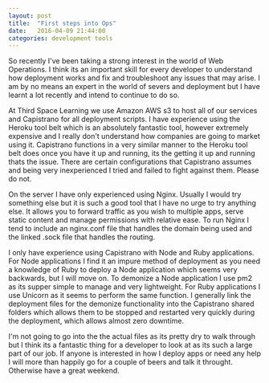 ```yaml
---
layout: post
title:  "First steps into Ops"
date:   2016-04-09 21:44:00
categories: development tools
---
```

So recently I've been taking a strong interest in the world of Web Operations.  I think its an important skill for every developer to understand how deployment works and fix and troubleshoot any issues that may arise.  I am by no means an expert in the world of severs and deployment but I have learnt a lot recently and intend to continue to do so.

At Third Space Learning we use Amazon AWS s3 to host all of our services and Capistrano for all deployment scripts.  I have experience using the Heroku tool belt which is an absolutely fantastic tool, however extremely expensive and I really don't understand how companies are going to market using it.  Capistrano functions in a very similar manner to the Heroku tool belt does once you have it up and running, its the getting it up and running thats the issue.  There are certain configurations that Capistrano assumes and being very inexperienced I tried and failed to fight against them. Please do not.

On the server I have only experienced using Nginx. Usually I would try something else but it is such a good tool that I have no urge to try anything else.  It allows you to forward traffic as you wish to multiple apps, serve static content and manage permissions with relative ease.  To run Nginx I tend to include an nginx.conf file that handles the domain being used and the linked .sock file that handles the routing.

I only have experience using Capistrano with Node and Ruby applications.  For Node applications I find it an impure method of deployment as you need a knowledge of Ruby to deploy a Node application which seems very backwards, but I will move on.  To demonize a Node application I use pm2 as its supper simple to manage and very lightweight.  For Ruby applications I use Unicorn as it seems to perform the same function.  I generally link the deployment files for the demonize functionality into the Capistrano shared folders which allows them to be stopped and restarted very quickly during the deployment, which allows almost zero downtime.

I'm not going to go into the the actual files as its pretty dry to walk through but I think its a fantastic thing for a developer to look at as its such a large part of our job.  If anyone is interested in how I deploy apps or need any help I will more than happily go for a couple of beers and talk it throught.  Otherwise have a great weekend.
